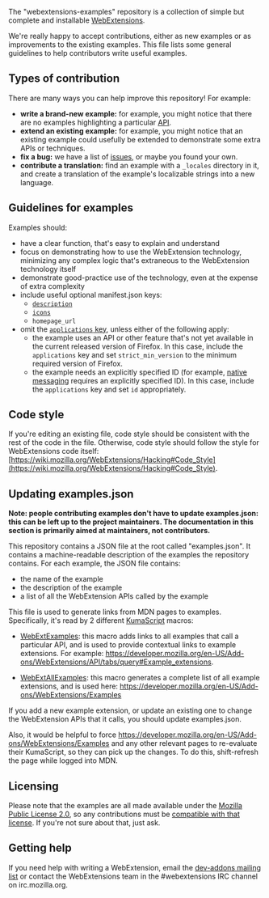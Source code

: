 
The "webextensions-examples" repository is a collection of simple but complete
and installable
[WebExtensions](https://developer.mozilla.org/en-US/Add-ons/WebExtensions).

We're really happy to accept contributions, either as new examples or as
improvements to the existing examples. This file lists some general guidelines
to help contributors write useful examples.

## Types of contribution

There are many ways you can help improve this repository! For example:

* **write a brand-new example:** for example, you might notice that there are no
examples highlighting a particular [API](https://developer.mozilla.org/en-US/Add-ons/WebExtensions/API).
* **extend an existing example:** for example,
you might notice that an existing example could usefully be extended to demonstrate some extra APIs or techniques.
* **fix a bug:** we have a list of [issues](https://github.com/mdn/webextensions-examples/issues),
or maybe you found your own.
* **contribute a translation:** find an example with a `_locales` directory in
it, and create a translation of the example's localizable strings into a new language.

## Guidelines for examples

Examples should:

* have a clear function, that's easy to explain and understand
* focus on demonstrating how to use the WebExtension technology, minimizing any
complex logic that's extraneous to the WebExtension technology itself
* demonstrate good-practice use of the technology, even at the expense of extra
complexity
* include useful optional manifest.json keys:
    * [`description`](https://developer.mozilla.org/en-US/Add-ons/WebExtensions/manifest.json/description)
    * [`icons`](https://developer.mozilla.org/en-US/Add-ons/WebExtensions/manifest.json/icons)
    * `homepage_url`
* omit the [`applications` key](https://developer.mozilla.org/en-US/Add-ons/WebExtensions/manifest.json/applications), unless either of the following apply:
    * the example uses an API or other feature that's not yet available in the current released version of Firefox. In this case, include the `applications` key and set `strict_min_version` to the minimum required version of Firefox.
    * the example needs an explicitly specified ID (for example, [native messaging](https://developer.mozilla.org/en-US/Add-ons/WebExtensions/Native_messaging) requires an explicitly specified ID). In this case, include the `applications` key and set `id` appropriately.

## Code style

If you're editing an existing file, code style should be consistent with the rest of the code in the file. Otherwise, code style should follow the style for WebExtensions code itself: [https://wiki.mozilla.org/WebExtensions/Hacking#Code_Style](https://wiki.mozilla.org/WebExtensions/Hacking#Code_Style).

## Updating examples.json

**Note: people contributing examples don't have to update examples.json: this can be left up to the project maintainers. The documentation in this section is primarily aimed at maintainers, not contributors.**

This repository contains a JSON file at the root called "examples.json". It contains a machine-readable description of the examples the repository contains. For each example, the JSON file contains:

* the name of the example
* the description of the example
* a list of all the WebExtension APIs called by the example

This file is used to generate links from MDN pages to examples. Specifically, it's read by 2 different [KumaScript](https://github.com/mdn/kumascript) macros:

* [WebExtExamples](https://github.com/mdn/kumascript/blob/master/macros/WebExtExamples.ejs): this macro adds links to all examples that call a particular API, and is used to provide contextual links to example extensions. For example: https://developer.mozilla.org/en-US/Add-ons/WebExtensions/API/tabs/query#Example_extensions.

* [WebExtAllExamples](https://github.com/mdn/kumascript/blob/master/macros/WebExtAllExamples.ejs): this macro generates a complete list of all example extensions, and is used here: https://developer.mozilla.org/en-US/Add-ons/WebExtensions/Examples

If you add a new example extension, or update an existing one to change the WebExtension APIs that it calls, you should update examples.json.

Also, it would be helpful to force https://developer.mozilla.org/en-US/Add-ons/WebExtensions/Examples and any other relevant pages to re-evaluate their KumaScript, so they can pick up the changes. To do this, shift-refresh the page while logged into MDN.

## Licensing

Please note that the examples are all made available under the
[Mozilla Public License 2.0](https://github.com/mdn/webextensions-examples/blob/master/LICENSE),
so any contributions must be
[compatible with that license](https://www.mozilla.org/en-US/MPL/license-policy/).
If you're not sure about that, just ask.

## Getting help

If you need help with writing a WebExtension, email the [dev-addons mailing list](https://mail.mozilla.org/listinfo/dev-addons) or contact the
WebExtensions team in the #webextensions IRC channel on irc.mozilla.org.
